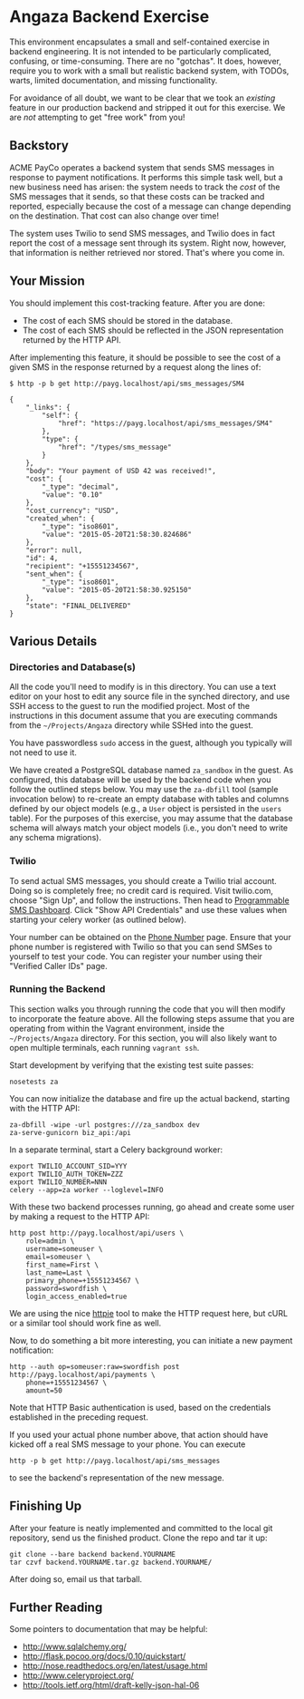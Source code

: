 Angaza Backend Exercise
=======================

This environment encapsulates a small and self-contained exercise in backend
engineering. It is not intended to be particularly complicated, confusing, or
time-consuming. There are no "gotchas". It does, however, require you to work
with a small but realistic backend system, with TODOs, warts, limited
documentation, and missing functionality.

For avoidance of all doubt, we want to be clear that we took an *existing*
feature in our production backend and stripped it out for this exercise. We
are *not* attempting to get "free work" from you!

Backstory
---------

ACME PayCo operates a backend system that sends SMS messages in response to
payment notifications. It performs this simple task well, but a new business
need has arisen: the system needs to track the *cost* of the SMS messages that
it sends, so that these costs can be tracked and reported, especially because
the cost of a message can change depending on the destination. That cost can
also change over time!

The system uses Twilio to send SMS messages, and Twilio does in fact report the
cost of a message sent through its system. Right now, however, that information
is neither retrieved nor stored. That's where you come in.

Your Mission
------------

You should implement this cost-tracking feature. After you are done:

- The cost of each SMS should be stored in the database.
- The cost of each SMS should be reflected in the JSON representation returned
  by the HTTP API.

After implementing this feature, it should be possible to see the cost of a
given SMS in the response returned by a request along the lines of:

```
$ http -p b get http://payg.localhost/api/sms_messages/SM4

{
    "_links": {
        "self": {
            "href": "https://payg.localhost/api/sms_messages/SM4"
        }, 
        "type": {
            "href": "/types/sms_message"
        }
    }, 
    "body": "Your payment of USD 42 was received!", 
    "cost": {
        "_type": "decimal", 
        "value": "0.10"
    }, 
    "cost_currency": "USD", 
    "created_when": {
        "_type": "iso8601", 
        "value": "2015-05-20T21:58:30.824686"
    }, 
    "error": null, 
    "id": 4, 
    "recipient": "+15551234567", 
    "sent_when": {
        "_type": "iso8601", 
        "value": "2015-05-20T21:58:30.925150"
    }, 
    "state": "FINAL_DELIVERED"
}
```

Various Details
---------------

### Directories and Database(s)

All the code you'll need to modify is in this directory. You can use a text
editor on your host to edit any source file in the synched directory, and use
SSH access to the guest to run the modified project. Most of the instructions
in this document assume that you are executing commands from the
`~/Projects/Angaza` directory while SSHed into the guest.

You have passwordless `sudo` access in the guest, although you typically will
not need to use it.

We have created a PostgreSQL database named `za_sandbox` in the guest. As
configured, this database will be used by the backend code when you follow the
outlined steps below. You may use the `za-dbfill` tool (sample invocation
below) to re-create an empty database with tables and columns defined by our
object models (e.g., a `User` object is persisted in the `users` table). For
the purposes of this exercise, you may assume that the database schema will
always match your object models (i.e., you don't need to write any schema
migrations).

### Twilio

To send actual SMS messages, you should create a Twilio trial account. Doing so
is completely free; no credit card is required. Visit twilio.com, choose "Sign
Up", and follow the instructions. Then head to [Programmable SMS
Dashboard](https://www.twilio.com/console/sms/dashboard). Click "Show API
Credentials" and use these values when starting your celery worker (as outlined
below).

Your number can be obtained on the [Phone
Number](https://www.twilio.com/console/phone-numbers/incoming) page. Ensure
that your phone number is registered with Twilio so that you can send SMSes to
yourself to test your code. You can register your number using their "Verified
Caller IDs" page.

### Running the Backend

This section walks you through running the code that you will then modify to
incorporate the feature above. All the following steps assume that you are
operating from within the Vagrant environment, inside the `~/Projects/Angaza`
directory. For this section, you will also likely want to open multiple
terminals, each running `vagrant ssh`.

Start development by verifying that the existing test suite passes:

```
nosetests za
```

You can now initialize the database and fire up the actual backend, starting
with the HTTP API:

```
za-dbfill -wipe -url postgres:///za_sandbox dev
za-serve-gunicorn biz_api:/api
```

In a separate terminal, start a Celery background worker:

```
export TWILIO_ACCOUNT_SID=YYY
export TWILIO_AUTH_TOKEN=ZZZ
export TWILIO_NUMBER=NNN
celery --app=za worker --loglevel=INFO
```

With these two backend processes running, go ahead and create some user by
making a request to the HTTP API:

```
http post http://payg.localhost/api/users \
    role=admin \
    username=someuser \
    email=someuser \
    first_name=First \
    last_name=Last \
    primary_phone=+15551234567 \
    password=swordfish \
    login_access_enabled=true
```

We are using the nice [httpie](http://httpie.org) tool to make the HTTP request
here, but cURL or a similar tool should work fine as well.

Now, to do something a bit more interesting, you can initiate a new payment
notification:

```
http --auth op=someuser:raw=swordfish post http://payg.localhost/api/payments \
    phone=+15551234567 \
    amount=50
```

Note that HTTP Basic authentication is used, based on the credentials
established in the preceding request.

If you used your actual phone number above, that action should have kicked off
a real SMS message to your phone. You can execute

```
http -p b get http://payg.localhost/api/sms_messages
```

to see the backend's representation of the new message.

Finishing Up
------------

After your feature is neatly implemented and committed to the local git
repository, send us the finished product. Clone the repo and tar it up:

```
git clone --bare backend backend.YOURNAME
tar czvf backend.YOURNAME.tar.gz backend.YOURNAME/
```

After doing so, email us that tarball.

Further Reading
---------------

Some pointers to documentation that may be helpful:

- http://www.sqlalchemy.org/
- http://flask.pocoo.org/docs/0.10/quickstart/
- http://nose.readthedocs.org/en/latest/usage.html
- http://www.celeryproject.org/
- http://tools.ietf.org/html/draft-kelly-json-hal-06
